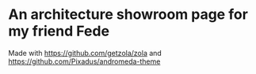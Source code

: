 # An architecture showroom page for my friend Fede

Made with https://github.com/getzola/zola and https://github.com/Pixadus/andromeda-theme

